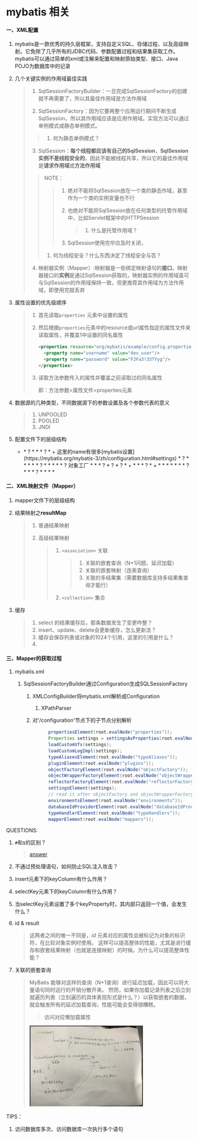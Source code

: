 # mybatis 相关

#### 一、XML配置

1. mybatis是一款优秀的持久层框架，支持自定义SQL、存储过程、以及高级映射。它免除了几乎所有的JDBC代码、参数配置过程和结果集获取工作。mybatis可以通过简单的xml或注解来配置和映射原始类型、接口、Java POJO为数据库中的记录

2. 几个关键实例的作用域最佳实践

   > 1. SqlSessionFactoryBuilder：一旦完成SqlSessionFactory的创建就不再需要了，所以其最佳作用域是方法作用域
   >
   > 2. SqlSessionFactory：因为它要再整个应用运行期间不断生成SqlSession，所以其作用域应该是应用作用域。实现方法可以通过单例模式或静态单例模式。
   >
   >   > 1. 何为静态单例模式？
   >
   > 3. SqlSession：**每个线程都应该有自己的SqlSession**，**SqlSession实例不是线程安全的**，因此不能被线程共享，所以它的最佳作用域是**请求作用域**或**方法作用域**
   >
   >   > NOTE：
   >   >
   >   > > 1. 绝对不能将SqlSession放在一个类的静态作域，甚至作为一个类的实例变量也不行
   >   > >
   >   > > 2. 也绝对不能将SqlSession放在任何类型的托管作用域中，比如Servlet框架中的HTTPSession
   >   > >
   >   > >    > 1. 什么是托管作用域？
   >   > >
   >   > > 3. SqlSession使用完毕应及时关闭，
   >   >
   >   > 1. 何为线程安全？什么东西决定了线程安全与否？
   > 
   > 4. 映射器实例（Mapper）:映射器是一些绑定映射语句的**接口**，映射器接口的**实例**是通过SqlSession获取的，映射器实例的作用域虽可与SqlSession的作用域保持一致，但更推荐其作用域为方法作用域，即使用完就丢弃

3. 属性设置的优先级顺序

   > 1. 首先读取`properties` 元素中设置的属性
   >
   > 2. 然后根据`properties`元素中的resource或url属性指定的属性文件来读取属性，并覆盖1中设置的同名属性
   >
   >    ```xml
   >    <properties resource="org/mybatis/example/config.properties">
   >      <property name="username" value="dev_user"/>
   >      <property name="password" value="F2Fa3!33TYyg"/>
   >    </properties>
   >    ```
   >
   > 3. 读取方法参数传入的属性并覆盖之前读取过的同名属性
   >
   >    即：方法参数>属性文件>properties元素

4. 数据源的几种类型，不同数据源下的参数设置及各个参数代表的意义

   > 1. UNPOOLED
   > 2. POOLED
   > 3. JNDI

5. 配置文件下的层级结构

   * <configuration>
     * <properties resource=xx,url=xx>?
       * <property name=xx,value=xx>*
     * <settings>?
       * <setting name=xx,value=xx>+ 这里的name有很多[mybatis设置](https://mybatis.org/mybatis-3/zh/configuration.html#settings)
     * <typeAliases>?
       * <typeAliase type=xx,alias=xx>*
       * <package name=xx>*
     * <typeHandlers>?
       * <typeHandler javaType=xx,jdbcType=xx,handler=xx>*
       * <package>*
     * <objectFactory type=xx>? 对象工厂
       * <property>*
     * <objectWrapperFactory type=xx>?
     * <reflectorFactory type=xx>?
     * <plugins>?
       * <plugin interceptor=xx>+
         * <property>*
     * <environments default=xx(如development)>?
       * <environment id=xx(如development)>+
         * <transactionManager type=xx>
           * <property>*
         * <dataSource type=xx>
           * <property>*
     * <databaseIdProvider type=xx>?
       * <property>*
     * <mappers>?
       * <mapper resource=xx,url=xx,class=xx>*
       * <package>*

   

#### 二、XML映射文件（Mapper）

1. mapper文件下的层级结构

2. 结果映射之**resultMap**

   > 1. 普通结果映射
   >
   > 2. 高级结果映射
   >
   >    > 1. `<association>` 关联
   >    >
   >    >    > 1. 关联的嵌套查询（N+1问题、延迟加载）
   >    >    > 2. 关联的嵌套映射（连表查询）
   >    >    > 3. 关联的多结果集（需要数据库支持多结果集查询才能行）
   >    >
   >    > 2. `<collection>`  集合

3. 缓存

   > 1. select 的结果缓存后，那条数据发生了变更咋整？
   > 2. insert、update、delete会更新缓存，怎么更新法？
   > 3. 缓存会保存列表或对象的1024个引用，这里的引用是什么？
   > 4. 



#### 三、Mapper的获取过程

1. mybatis.xml

   1. SqlSessionFactoryBuilder通过Configuration生成SQLSessionFactory

      1. XMLConfigBuilder将mybatis.xml解析成Configuration

         1. XPathParser

      2. 对'/configuration'节点下的子节点分别解析

         ```java
               propertiesElement(root.evalNode("properties"));
               Properties settings = settingsAsProperties(root.evalNode("settings"));
               loadCustomVfs(settings);
               loadCustomLogImpl(settings);
               typeAliasesElement(root.evalNode("typeAliases"));
               pluginElement(root.evalNode("plugins"));
               objectFactoryElement(root.evalNode("objectFactory"));
               objectWrapperFactoryElement(root.evalNode("objectWrapperFactory"));
               reflectorFactoryElement(root.evalNode("reflectorFactory"));
               settingsElement(settings);
               // read it after objectFactory and objectWrapperFactory issue #631
               environmentsElement(root.evalNode("environments"));
               databaseIdProviderElement(root.evalNode("databaseIdProvider"));
               typeHandlerElement(root.evalNode("typeHandlers"));
               mapperElement(root.evalNode("mappers"));
         ```

         


QUESTIONS:

1. `#`和`$`的区别？

   > [answer](https://www.cnblogs.com/yslf/p/10731951.html)

2. 不通过预处理语句，如何防止SQL注入攻击？

3. insert元素下的keyColumn有什么作用？

4. selectKey元素下的keyColumn有什么作用？

5. 当selectKey元素设置了多个keyProperty时，其内部只返回一个值，会发生什么？

6. id & result

   > 这两者之间的唯一不同是，*id* 元素对应的属性会被标记为对象的标识符，在比较对象实例时使用。 这样可以提高整体的性能，尤其是进行缓存和嵌套结果映射（也就是连接映射）的时候。为什么可以提高整体性能？

7. 关联的嵌套查询

   > MyBatis 能够对这样的查询（N+1查询）进行延迟加载，因此可以将大量语句同时运行的开销分散开来。 然而，如果你加载记录列表之后立刻就遍历列表（立刻遍历的具体表现形式是什么？）以获取嵌套的数据，就会触发所有的延迟加载查询，性能可能会变得很糟糕。
   >
   > > 访问对应懒加载属性
   >
   > <img src="../../images/Xnip2021-01-11_11-43-22.jpg" alt="Xnip2021-01-11_11-43-22" style="zoom:30%;" />

TIPS：

1. 访问数据库多次、访问数据库一次执行多个语句